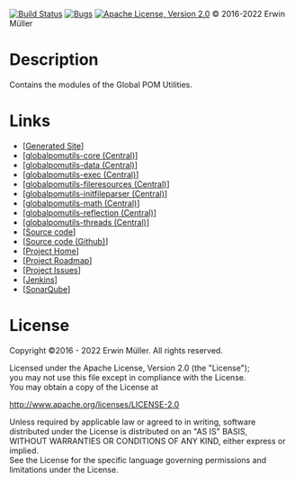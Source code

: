 [![Build Status](https://jenkins.anrisoftware.com/job/com.anrisoftware.globalpom-globalpom-utils/job/main/badge/icon)](https://jenkins.anrisoftware.com/view/com.anrisoftware.globalpom/job/com.anrisoftware.globalpom-globalpom-utils/job/main)
[![Bugs](https://sonarcloud.io/api/project_badges/measure?project=devent_globalpom-utils&metric=bugs)](https://sonarcloud.io/project/overview?id=devent_globalpom-utils)
[![Apache License, Version 2.0](https://project.anrisoftware.com/attachments/download/217/apache2.0-small.gif)](http://www.apache.org/licenses/LICENSE-2.0)
© 2016-2022 Erwin Müller

Description
===========

Contains the modules of the Global POM Utilities.

Links
=====

-   [[Generated
    Site](https://javadoc.anrisoftware.com/com.anrisoftware.globalpom/globalpomutils/4.6.2/index.html)]
-   [[globalpomutils-core
    (Central)](https://search.maven.org/artifact/com.anrisoftware.globalpom/globalpomutils-core/4.6.2/jar)]
-   [[globalpomutils-data
    (Central)](https://search.maven.org/artifact/com.anrisoftware.globalpom/globalpomutils-data/4.6.2/jar)]
-   [[globalpomutils-exec
    (Central)](https://search.maven.org/artifact/com.anrisoftware.globalpom/globalpomutils-exec/4.6.2/jar)]
-   [[globalpomutils-fileresources
    (Central)](https://search.maven.org/artifact/com.anrisoftware.globalpom/globalpomutils-fileresources/4.6.2/jar)]
-   [[globalpomutils-initfileparser
    (Central)](https://search.maven.org/artifact/com.anrisoftware.globalpom/globalpomutils-initfileparser/4.6.2/jar)]
-   [[globalpomutils-math
    (Central)](https://search.maven.org/artifact/com.anrisoftware.globalpom/globalpomutils-math/4.6.2/jar)]
-   [[globalpomutils-reflection
    (Central)](https://search.maven.org/artifact/com.anrisoftware.globalpom/globalpomutils-reflection/4.6.2/jar)]
-   [[globalpomutils-threads
    (Central)](https://search.maven.org/artifact/com.anrisoftware.globalpom/globalpomutils-threads/4.6.2/jar)]
-   [[Source
    code](https://gitea.anrisoftware.com/com.anrisoftware.globalpom/globalpom-utils)]
-   [[Source code
    (Github)](https://github.com/devent/globalpom-utils)]
-   [[Project
    Home](https://project.anrisoftware.com/projects/globalpom-utils)]
-   [[Project
    Roadmap](https://project.anrisoftware.com/projects/globalpom-utils/roadmap)]
-   [[Project
    Issues](https://project.anrisoftware.com/projects/globalpom-utils/issues)]
-   [[Jenkins](https://jenkins.anrisoftware.com/job/globalpom-utils-public)]
-   [[SonarQube](https://sonarcloud.io/project/overview?id=devent_globalpom-utils)]

License
=======

Copyright ©2016 - 2022 Erwin Müller. All rights reserved.

Licensed under the Apache License, Version 2.0 (the "License");\
you may not use this file except in compliance with the License.\
You may obtain a copy of the License at

http://www.apache.org/licenses/LICENSE-2.0

Unless required by applicable law or agreed to in writing, software\
distributed under the License is distributed on an "AS IS" BASIS,\
WITHOUT WARRANTIES OR CONDITIONS OF ANY KIND, either express or
implied.\
See the License for the specific language governing permissions and\
limitations under the License.
